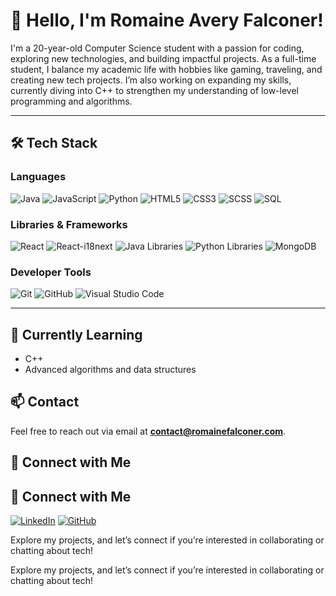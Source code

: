 # 👋 Hello, I'm Romaine Avery Falconer!

I'm a 20-year-old Computer Science student with a passion for coding, exploring new technologies, and building impactful projects. As a full-time student, I balance my academic life with hobbies like gaming, traveling, and creating new tech projects. I’m also working on expanding my skills, currently diving into C++ to strengthen my understanding of low-level programming and algorithms.

---

## 🛠️ Tech Stack

### Languages
![Java](https://img.shields.io/badge/Java-ED8B00?style=for-the-badge&logo=java&logoColor=white)
![JavaScript](https://img.shields.io/badge/JavaScript-F7DF1E?style=for-the-badge&logo=javascript&logoColor=black)
![Python](https://img.shields.io/badge/Python-3776AB?style=for-the-badge&logo=python&logoColor=white)
![HTML5](https://img.shields.io/badge/HTML5-E34F26?style=for-the-badge&logo=html5&logoColor=white)
![CSS3](https://img.shields.io/badge/CSS3-1572B6?style=for-the-badge&logo=css3&logoColor=white)
![SCSS](https://img.shields.io/badge/SCSS-CC6699?style=for-the-badge&logo=sass&logoColor=white)
![SQL](https://img.shields.io/badge/SQL-336791?style=for-the-badge&logo=postgresql&logoColor=white)

### Libraries & Frameworks
![React](https://img.shields.io/badge/React-61DAFB?style=for-the-badge&logo=react&logoColor=black)
![React-i18next](https://img.shields.io/badge/React--i18next-26A69A?style=for-the-badge&logo=i18next&logoColor=white)
![Java Libraries](https://img.shields.io/badge/Java%20Libraries-5382A1?style=for-the-badge&logo=java&logoColor=white)
![Python Libraries](https://img.shields.io/badge/Python%20Libraries-3776AB?style=for-the-badge&logo=python&logoColor=white)
![MongoDB](https://img.shields.io/badge/MongoDB-47A248?style=for-the-badge&logo=mongodb&logoColor=white)

### Developer Tools
![Git](https://img.shields.io/badge/Git-F05032?style=for-the-badge&logo=git&logoColor=white)
![GitHub](https://img.shields.io/badge/GitHub-181717?style=for-the-badge&logo=github&logoColor=white)
![Visual Studio Code](https://img.shields.io/badge/Visual%20Studio%20Code-007ACC?style=for-the-badge&logo=visual-studio-code&logoColor=white)

---

## 🌱 Currently Learning
- C++ 
- Advanced algorithms and data structures

## 📫 Contact
Feel free to reach out via email at **[contact@romainefalconer.com](mailto:contact@romainefalconer.com)**. 

## 🤝 Connect with Me
## 🤝 Connect with Me
[![LinkedIn](https://img.shields.io/badge/LinkedIn-0A66C2?style=for-the-badge&logo=linkedin&logoColor=white)](https://www.linkedin.com/in/romaine-falconer-5b340926b/)
[![GitHub](https://img.shields.io/badge/GitHub-181717?style=for-the-badge&logo=github&logoColor=white)](https://github.com/avery1011)

Explore my projects, and let’s connect if you’re interested in collaborating or chatting about tech!


Explore my projects, and let’s connect if you’re interested in collaborating or chatting about tech!
